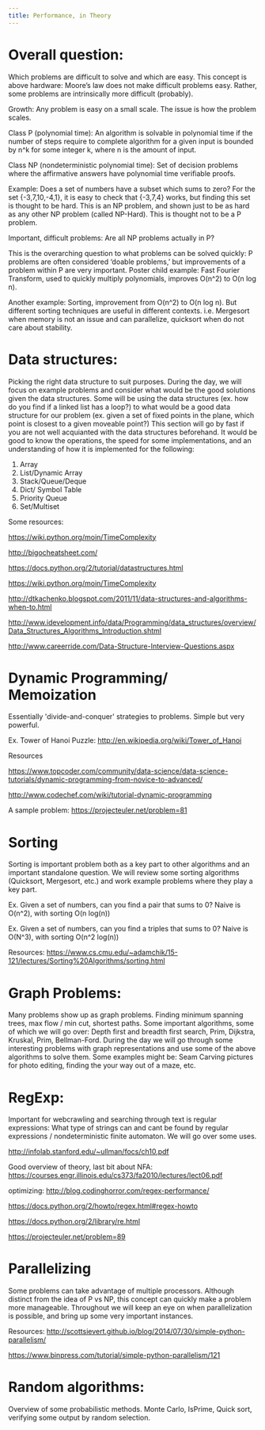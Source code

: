 ```yaml
---
title: Performance, in Theory
---
```


# Overall question: 
Which problems are difficult to solve and which are easy.
This concept is above hardware: Moore’s law does not make difficult problems easy. Rather, some problems are intrinsically more difficult (probably).

Growth: Any problem is easy on a small scale. The issue is how the problem scales.

Class P (polynomial time): An algorithm is solvable in polynomial time if the number of steps require to complete algorithm for a given input is bounded by n^k for some integer k, where n is the amount of input.

Class NP (nondeterministic polynomial time): Set of decision problems where the affirmative answers have polynomial time verifiable proofs.

Example:  Does a set of numbers have a subset which sums to zero? For the set {-3,7,10,-4,1}, it is easy to check that {-3,7,4} works, but finding this set is thought to be hard. This is an NP problem, and shown just to be as hard as any other NP problem (called NP-Hard). This is thought not to be a P problem.

Important, difficult problems: Are all NP problems actually in P?

This is the overarching question to what problems can be solved quickly: P problems are often considered ‘doable problems,’ but improvements of a problem within P are very important. Poster child example: Fast Fourier Transform, used to quickly multiply polynomials, improves O(n^2) to O(n log n). 

Another example: Sorting, improvement from O(n^2) to O(n log n). But different sorting techniques are useful in different contexts. i.e. Mergesort when memory is not an issue and can parallelize, quicksort when do not care about stability.



# Data structures: 
Picking the right data structure to suit purposes. During the day, we will focus on example problems and consider what would be the good solutions given the data structures. Some will be using the data structures (ex. how do you find if a linked list has a loop?) to what would be a good data structure for our problem (ex. given a set of fixed points in the plane, which point is closest to a given moveable point?) This section will go by fast if you are not well acquianted with the data structures beforehand. It would be good to know the operations, the speed for some implementations, and an understanding of how it is implemented for the following:

1. Array
2. List/Dynamic Array
3. Stack/Queue/Deque
4. Dict/ Symbol Table
5. Priority Queue
6. Set/Multiset

Some resources:

https://wiki.python.org/moin/TimeComplexity

http://bigocheatsheet.com/

https://docs.python.org/2/tutorial/datastructures.html

https://wiki.python.org/moin/TimeComplexity

http://dtkachenko.blogspot.com/2011/11/data-structures-and-algorithms-when-to.html

http://www.idevelopment.info/data/Programming/data_structures/overview/Data_Structures_Algorithms_Introduction.shtml

http://www.careerride.com/Data-Structure-Interview-Questions.aspx

# Dynamic Programming/ Memoization

Essentially 'divide-and-conquer' strategies to problems. Simple but very powerful.

Ex. Tower of Hanoi Puzzle: http://en.wikipedia.org/wiki/Tower_of_Hanoi

Resources

https://www.topcoder.com/community/data-science/data-science-tutorials/dynamic-programming-from-novice-to-advanced/

http://www.codechef.com/wiki/tutorial-dynamic-programming

A sample problem: https://projecteuler.net/problem=81

# Sorting

Sorting is important problem both as a key part to other algorithms and an important standalone question. We will review some sorting algorithms (Quicksort, Mergesort, etc.) and work example problems where they play a key part.

Ex. Given a set of numbers, can you find a pair that sums to 0? Naive is O(n^2), with sorting O(n log(n))

Ex. Given a set of numbers, can you find a triples that sums to 0? Naive is O(N^3), with sorting O(n^2 log(n))

Resources: 
https://www.cs.cmu.edu/~adamchik/15-121/lectures/Sorting%20Algorithms/sorting.html

# Graph Problems: 
Many problems show up as graph problems. Finding minimum spanning trees, max flow / min cut, shortest paths. Some important algorithms, some of which we will go over: Depth first and breadth first search, Prim, Dijkstra, Kruskal, Prim, Bellman-Ford. During the day we will go through some interesting problems with graph representations and use some of the above algorithms to solve them. Some examples might be: Seam Carving pictures for photo editing, finding the your way out of a maze, etc.

# RegExp: 
Important for webcrawling and searching through text is regular expressions: What type of strings can and cant be found by regular expressions / nondeterministic finite automaton. We will go over some uses.

http://infolab.stanford.edu/~ullman/focs/ch10.pdf

Good overview of theory, last bit about NFA: https://courses.engr.illinois.edu/cs373/fa2010/lectures/lect06.pdf

optimizing: http://blog.codinghorror.com/regex-performance/

https://docs.python.org/2/howto/regex.html#regex-howto

https://docs.python.org/2/library/re.html

https://projecteuler.net/problem=89

# Parallelizing
Some problems can take advantage of multiple processors. Although distinct from the idea of P vs NP, this concept can quickly make a problem more manageable. Throughout we will keep an eye on when parallelization is possible, and bring up some very important instances.

Resources:
http://scottsievert.github.io/blog/2014/07/30/simple-python-parallelism/

https://www.binpress.com/tutorial/simple-python-parallelism/121

# Random algorithms: 
Overview of some probabilistic methods. Monte Carlo, IsPrime, Quick sort, verifying some output by random selection.


